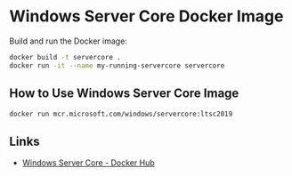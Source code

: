 # Windows Server Core Docker Image

Build and run the Docker image:

```bash
docker build -t servercore .
docker run -it --name my-running-servercore servercore
```

## How to Use Windows Server Core Image

```bash
docker run mcr.microsoft.com/windows/servercore:ltsc2019
```

## Links

* [Windows Server Core - Docker Hub](https://hub.docker.com/_/microsoft-windows-servercore)
